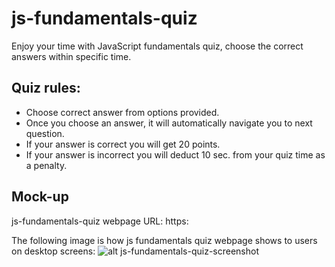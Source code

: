 # js-fundamentals-quiz
Enjoy your time with JavaScript fundamentals quiz, choose the correct answers within specific time.

## Quiz rules:
* Choose correct answer from options provided.
* Once you choose an answer, it will automatically navigate you to next question.
* If your answer is correct you will get 20 points.
* If your answer is incorrect you will deduct 10 sec. from your quiz time as a penalty.

## Mock-up
 js-fundamentals-quiz webpage URL:
 https:

The following image is how js fundamentals quiz webpage shows to
users on desktop screens:
![alt js-fundamentals-quiz-screenshot](./assets/images/.png)